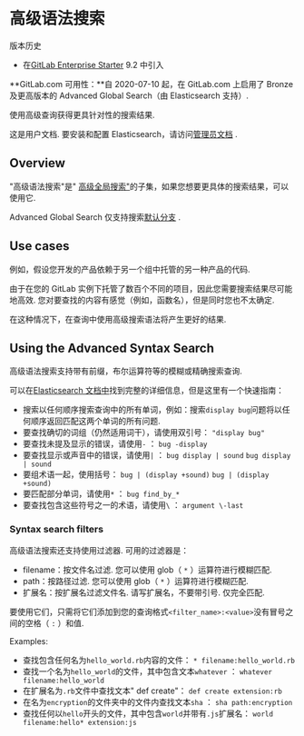 # 高级语法搜索[](#高级语法搜索 "Permalink")

版本历史

*   在[GitLab Enterprise Starter](https://about.gitlab.com/pricing/) 9.2 中引入

**GitLab.com 可用性：**自 2020-07-10 起，在 GitLab.com 上启用了 Bronze 及更高版本的 Advanced Global Search（由 Elasticsearch 支持）.

使用高级查询获得更具针对性的搜索结果.

这是用户文档. 要安装和配置 Elasticsearch，请访问[管理员文档](../../integration/elasticsearch.html) .

## Overview[](#overview "Permalink")

"高级语法搜索"是" [高级全局搜索"](advanced_global_search.html)的子集，如果您想要更具体的搜索结果，可以使用它.

Advanced Global Search 仅支持搜索[默认分支](../project/repository/branches/index.html#default-branch) .

## Use cases[](#use-cases "Permalink")

例如，假设您开发的产品依赖于另一个组中托管的另一种产品的代码.

由于在您的 GitLab 实例下托管了数百个不同的项目，因此您需要搜索结果尽可能地高效. 您对要查找的内容有感觉（例如，函数名），但是同时您也不太确定.

在这种情况下，在查询中使用高级搜索语法将产生更好的结果.

## Using the Advanced Syntax Search[](#using-the-advanced-syntax-search "Permalink")

高级语法搜索支持带有前缀，布尔运算符等的模糊或精确搜索查询.

可以在[Elasticsearch 文档中](https://www.elastic.co/guide/en/elasticsearch/reference/5.3/query-dsl-simple-query-string-query.html#_simple_query_string_syntax)找到完整的详细信息，但是这里有一个快速指南：

*   搜索以任何顺序搜索查询中的所有单词，例如：搜索`display bug`问题将以任何顺序返回匹配这两个单词的所有问题.
*   要查找确切的词组（仍然适用词干），请使用双引号： `"display bug"`
*   要查找未提及显示的错误，请使用`-` ： `bug -display`
*   要查找显示或声音中的错误，请使用`|` ： `bug display | sound` `bug display | sound`
*   要组术语一起，使用括号： `bug | (display +sound)` `bug | (display +sound)`
*   要匹配部分单词，请使用`*` ： `bug find_by_*`
*   要查找包含这些符号之一的术语，请使用`\` ： `argument \-last`

### Syntax search filters[](#syntax-search-filters "Permalink")

高级语法搜索还支持使用过滤器. 可用的过滤器是：

*   filename：按文件名过滤. 您可以使用 glob（ `*` ）运算符进行模糊匹配.
*   path：按路径过滤. 您可以使用 glob（ `*` ）运算符进行模糊匹配.
*   扩展名：按扩展名过滤文件名. 请写扩展名，不要带引号. 仅完全匹配.

要使用它们，只需将它们添加到您的查询格式`<filter_name>:<value>`没有冒号之间的空格（ `:` ）和值.

Examples:

*   查找包含任何名为`hello_world.rb`内容的文件： `* filename:hello_world.rb`
*   查找一个名为`hello_world`的文件，其中包含文本`whatever` ： `whatever filename:hello_world`
*   在扩展名为`.rb`文件中查找文本" def create"： `def create extension:rb`
*   在名为`encryption`的文件夹中的文件内查找文本`sha` ： `sha path:encryption`
*   查找任何以`hello`开头的文件，其中包含`world`并带有`.js`扩展名： `world filename:hello* extension:js`